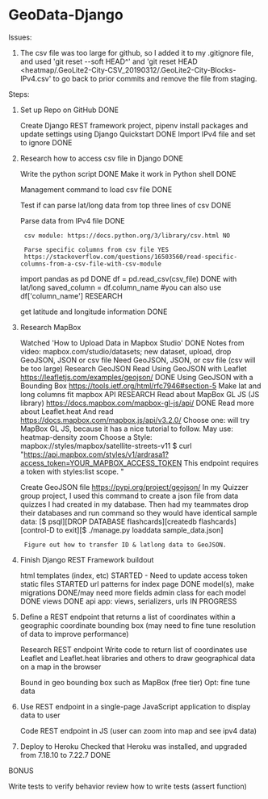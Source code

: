 # GeoData-Django

Issues:

1) The csv file was too large for github, so I added it to my .gitignore file, and used 'git reset --soft HEAD^' and 'git reset HEAD <heatmap/.GeoLite2-City-CSV_20190312/.GeoLite2-City-Blocks-IPv4.csv' to go back to prior commits and remove the file from staging.

Steps:

1) Set up Repo on GitHub DONE
	
    Create Django REST framework project, pipenv install packages and update settings using Django Quickstart DONE
	Import IPv4 file and set to ignore DONE

2) Research how to access csv file in Django DONE
    
    Write the python script DONE
    Make it work in Python shell DONE

    Management command to load csv file DONE

    Test if can parse lat/long data from top three lines of csv DONE

    Parse data from IPv4 file DONE
	
		csv module: https://docs.python.org/3/library/csv.html NO

	    Parse specific columns from csv file YES
		https://stackoverflow.com/questions/16503560/read-specific-columns-from-a-csv-file-with-csv-module

    import pandas as pd DONE
    df = pd.read_csv(csv_file) DONE with lat/long
    saved_column = df.column_name #you can also use df['column_name'] RESEARCH

	get latitude and longitude information DONE

3) Research MapBox
    
    Watched 'How to Upload Data in Mapbox Studio' DONE
        Notes from video: mapbox.com/studio/datasets; new dataset, upload, drop GeoJSON, JSON or csv file
    Need GeoJSON, JSON, or csv file
        (csv will be too large)
    Research GeoJSON
        Read Using GeoJSON with Leaflet https://leafletjs.com/examples/geojson/ DONE
        Using GeoJSON with a Bounding Box https://tools.ietf.org/html/rfc7946#section-5
    Make lat and long columns fit mapbox API  RESEARCH
        Read about MapBox GL JS (JS library) https://docs.mapbox.com/mapbox-gl-js/api/ DONE
        Read more about Leaflet.heat
        And read https://docs.mapbox.com/mapbox.js/api/v3.2.0/
        Choose one: will try MapBox GL JS, because it has a nice tutorial to follow.
            May use:
                heatmap-density
                zoom
        Choose a Style: mapbox://styles/mapbox/satellite-streets-v11
            $ curl "https://api.mapbox.com/styles/v1/ardrasa1?access_token=YOUR_MAPBOX_ACCESS_TOKEN
This endpoint requires a token with styles:list scope.
"
        
    Create GeoJSON file https://pypi.org/project/geojson/
        In my Quizzer group project, I used this command to create a json file from data quizzes I had created in my database. Then had my teammates drop their databases and run command so they would have identical sample data: [$ psql][DROP DATABASE flashcards][createdb flashcards][control-D to exit][$ ./manage.py loaddata sample_data.json]
        
        Figure out how to transfer ID & latlong data to GeoJSON.

4) Finish Django REST Framework buildout
    
    html templates (index, etc) STARTED - Need to update access token
    static files STARTED
    url patterns for index page DONE
    model(s), make migrations DONE/may need more fields
    admin class for each model DONE
    views DONE
    api app: views, serializers, urls IN PROGRESS

5) Define a REST endpoint that returns a list of coordinates within a geographic coordinate bounding box (may need to fine tune resolution of data to improve performance) 
	
    Research REST endpoint
	Write code to return list of coordinates
		use Leaflet and Leaflet.heat libraries and others to draw geographical data on a map in the browser

	Bound in geo bounding box such as MapBox (free tier)
	Opt: fine tune data

6) Use REST endpoint in a single-page JavaScript application to display data to user
	
    Code REST endpoint in JS (user can zoom into map and see ipv4 data)

7) Deploy to Heroku
    Checked that Heroku was installed, and upgraded from 7.18.10 to 7.22.7 DONE

BONUS

Write tests to verify behavior
	review how to write tests (assert function)
